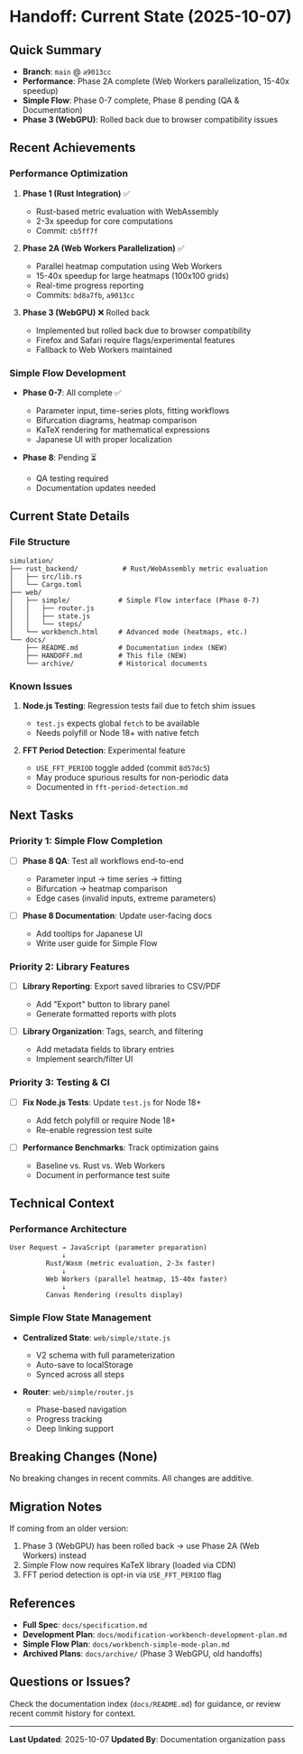 # Handoff: Current State (2025-10-07)

## Quick Summary
- **Branch**: `main` @ `a9013cc`
- **Performance**: Phase 2A complete (Web Workers parallelization, 15-40x speedup)
- **Simple Flow**: Phase 0-7 complete, Phase 8 pending (QA & Documentation)
- **Phase 3 (WebGPU)**: Rolled back due to browser compatibility issues

## Recent Achievements

### Performance Optimization
1. **Phase 1 (Rust Integration)** ✅
   - Rust-based metric evaluation with WebAssembly
   - 2-3x speedup for core computations
   - Commit: `cb5ff7f`

2. **Phase 2A (Web Workers Parallelization)** ✅
   - Parallel heatmap computation using Web Workers
   - 15-40x speedup for large heatmaps (100x100 grids)
   - Real-time progress reporting
   - Commits: `bd8a7fb`, `a9013cc`

3. **Phase 3 (WebGPU)** ❌ Rolled back
   - Implemented but rolled back due to browser compatibility
   - Firefox and Safari require flags/experimental features
   - Fallback to Web Workers maintained

### Simple Flow Development
- **Phase 0-7**: All complete ✅
  - Parameter input, time-series plots, fitting workflows
  - Bifurcation diagrams, heatmap comparison
  - KaTeX rendering for mathematical expressions
  - Japanese UI with proper localization

- **Phase 8**: Pending ⏳
  - QA testing required
  - Documentation updates needed

## Current State Details

### File Structure
```
simulation/
├── rust_backend/           # Rust/WebAssembly metric evaluation
│   ├── src/lib.rs
│   └── Cargo.toml
├── web/
│   ├── simple/            # Simple Flow interface (Phase 0-7)
│   │   ├── router.js
│   │   ├── state.js
│   │   └── steps/
│   └── workbench.html     # Advanced mode (heatmaps, etc.)
└── docs/
    ├── README.md          # Documentation index (NEW)
    ├── HANDOFF.md         # This file (NEW)
    └── archive/           # Historical documents
```

### Known Issues
1. **Node.js Testing**: Regression tests fail due to fetch shim issues
   - `test.js` expects global `fetch` to be available
   - Needs polyfill or Node 18+ with native fetch

2. **FFT Period Detection**: Experimental feature
   - `USE_FFT_PERIOD` toggle added (commit `8d57dc5`)
   - May produce spurious results for non-periodic data
   - Documented in `fft-period-detection.md`

## Next Tasks

### Priority 1: Simple Flow Completion
- [ ] **Phase 8 QA**: Test all workflows end-to-end
  - Parameter input → time series → fitting
  - Bifurcation → heatmap comparison
  - Edge cases (invalid inputs, extreme parameters)

- [ ] **Phase 8 Documentation**: Update user-facing docs
  - Add tooltips for Japanese UI
  - Write user guide for Simple Flow

### Priority 2: Library Features
- [ ] **Library Reporting**: Export saved libraries to CSV/PDF
  - Add "Export" button to library panel
  - Generate formatted reports with plots

- [ ] **Library Organization**: Tags, search, and filtering
  - Add metadata fields to library entries
  - Implement search/filter UI

### Priority 3: Testing & CI
- [ ] **Fix Node.js Tests**: Update `test.js` for Node 18+
  - Add fetch polyfill or require Node 18+
  - Re-enable regression test suite

- [ ] **Performance Benchmarks**: Track optimization gains
  - Baseline vs. Rust vs. Web Workers
  - Document in performance test suite

## Technical Context

### Performance Architecture
```
User Request → JavaScript (parameter preparation)
             ↓
         Rust/Wasm (metric evaluation, 2-3x faster)
             ↓
         Web Workers (parallel heatmap, 15-40x faster)
             ↓
         Canvas Rendering (results display)
```

### Simple Flow State Management
- **Centralized State**: `web/simple/state.js`
  - V2 schema with full parameterization
  - Auto-save to localStorage
  - Synced across all steps

- **Router**: `web/simple/router.js`
  - Phase-based navigation
  - Progress tracking
  - Deep linking support

## Breaking Changes (None)
No breaking changes in recent commits. All changes are additive.

## Migration Notes
If coming from an older version:
1. Phase 3 (WebGPU) has been rolled back → use Phase 2A (Web Workers) instead
2. Simple Flow now requires KaTeX library (loaded via CDN)
3. FFT period detection is opt-in via `USE_FFT_PERIOD` flag

## References
- **Full Spec**: `docs/specification.md`
- **Development Plan**: `docs/modification-workbench-development-plan.md`
- **Simple Flow Plan**: `docs/workbench-simple-mode-plan.md`
- **Archived Plans**: `docs/archive/` (Phase 3 WebGPU, old handoffs)

## Questions or Issues?
Check the documentation index (`docs/README.md`) for guidance, or review recent commit history for context.

---

**Last Updated**: 2025-10-07
**Updated By**: Documentation organization pass
